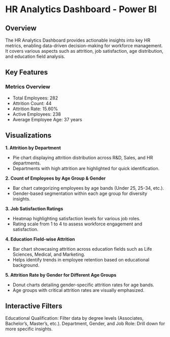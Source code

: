# HR Analytics Dashboard - Power BI

## Overview
The HR Analytics Dashboard provides actionable insights into key HR metrics, enabling data-driven decision-making for workforce management. It covers various aspects such as attrition, job satisfaction, age distribution, and education field analysis.

## Key Features
### Metrics Overview
* Total Employees: 282
* Attrition Count: 44
* Attrition Rate: 15.60%
* Active Employees: 238
* Average Employee Age: 37 years
  
## Visualizations
**1. Attrition by Department**

* Pie chart displaying attrition distribution across R&D, Sales, and HR departments.
* Departments with high attrition are highlighted for quick identification.

**2. Count of Employees by Age Group & Gender**

* Bar chart categorizing employees by age bands (Under 25, 25-34, etc.).
* Gender-based segmentation within each age group for diversity insights.
  
**3. Job Satisfaction Ratings**

* Heatmap highlighting satisfaction levels for various job roles.
* Rating scale from 1 to 4 to assess workforce engagement and satisfaction.
  
**4. Education Field-wise Attrition**

* Bar chart showcasing attrition across education fields such as Life Sciences, Medical, and Marketing.
* Helps identify trends in employee retention based on educational background.

**5. Attrition Rate by Gender for Different Age Groups**

* Donut charts detailing gender-specific attrition rates for age bands.
* Age groups with critical attrition rates are visually emphasized.

## Interactive Filters
Educational Qualification: Filter data by degree levels (Associates, Bachelor’s, Master’s, etc.).
Department, Gender, and Job Role: Drill down for more specific insights.
